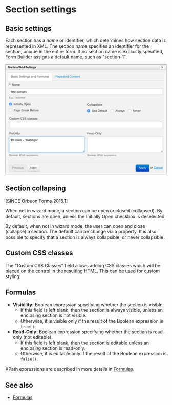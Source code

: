 # Section settings



## Basic settings

Each section has a _name_ or identifier, which determines how section data is represented in XML. The section name specifies an identifier for the section, unique in the entire form. If no section name is explicitly specified, Form Builder assigns a default name, such as "section-1".

![](images/section-settings.png)

## Section collapsing

\[SINCE Orbeon Forms 2016.1\]

When not in wizard mode, a section can be open or closed (collapsed). By default, sections are open, unless the Initially Open checkbox is deselected.

By default, when not in wizard mode, the user can open and close (collapse) a section. The default can be change via a property. It is also possible to specify that a section is always collapsible, or never collapsible.

## Custom CSS classes

The "Custom CSS Classes" field allows adding CSS classes which will be placed on the control in the resulting HTML. This can be used for custom styling.

## Formulas

* **Visibility:** Boolean expression specifying whether the section is visible.
    * If this field is left blank, then the section is always visible, unless an enclosing section is not visible.
    * Otherwise, it is visible only if the result of the Boolean expression is `true()`.
* **Read-Only:** Boolean expression specifying whether the section is read-only (not editable).
    * If this field is left blank, then the section is editable unless an enclosing section is read-only.
    * Otherwise, it is editable only if the result of the Boolean expression is `false()`.

XPath expressions are described in more details in [Formulas](formulas.md).

## See also

- [Formulas](formulas.md)
